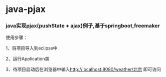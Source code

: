 # java-pjax
<h3>java实现pjax(pushState + ajax)例子,基于springboot,freemaker</h3>


使用步骤：

1、将项目导入到eclipse中

2、运行Application类

3、待项目启动后在浏览器中输入<a href="http://localhost:8080/weather/北京">http://localhost:8080/weather/北京<a> 即可访问

